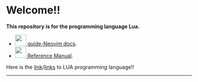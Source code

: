 # Welcome!!

**This repository is for the programming language Lua.**

* [<img width="30px" src="https://cdn.jsdelivr.net/gh/devicons/devicon/icons/lua/lua-original-wordmark.svg"/> guide\-Neovim docs](https://neovim.io/doc/user/lua-guide.html).
* [<img width="30px" src="https://cdn.jsdelivr.net/gh/devicons/devicon/icons/lua/lua-original-wordmark.svg"/> Reference Manual](https://www.lua.org/manual/5.4/).

Here is the [link](https://www.youtube.com/playlist?list=PLYBJzqz8zpWavt37pA6NANJTGStIHpybU)/[links](https://www.youtube.com/playlist?list=PLxgtJR7f0RBKGid7F2dfv7qc-xWwSee2O) to LUA programming language!!

---
